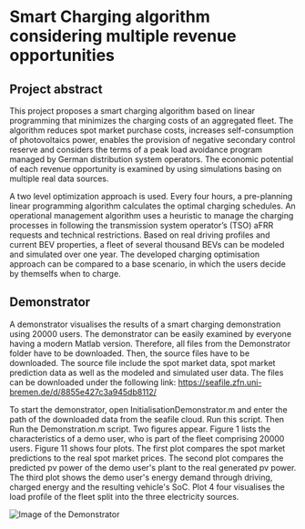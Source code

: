 # Smart Charging algorithm considering multiple revenue opportunities

## Project abstract 

This project proposes a smart charging algorithm based on linear programming that minimizes the charging costs of an aggregated fleet. The algorithm reduces spot market purchase costs, increases self-consumption of photovoltaics power, enables the provision of negative secondary control reserve and considers the terms of a peak load avoidance program managed by German distribution system operators. The economic potential of each revenue opportunity is examined by using simulations basing on multiple real data sources.

A two level optimization approach is used. Every four hours, a pre-planning linear programming algorithm calculates the optimal charging schedules. An operational management algorithm uses a heuristic to manage the charging processes in following the transmission system operator’s (TSO) aFRR requests and technical restrictions. Based on real driving profiles and current BEV properties, a fleet of several thousand BEVs can be modeled and simulated over one year. The developed charging optimisation approach can be compared to a base scenario, in which the users decide by themselfs when to charge.

## Demonstrator

A demonstrator visualises the results of a smart charging demonstration using 20000 users. The demonstrator can be easily examined by everyone having a modern Matlab version. Therefore, all files from the Demonstrator folder have to be downloaded. Then, the source files have to be downloaded. The source file include the spot market data, spot market prediction data as well as the modeled and simulated user data. The files can be downloaded under the following link: https://seafile.zfn.uni-bremen.de/d/8855e427c3a945db8112/

To start the demonstrator, open InitialisationDemonstrator.m and enter the path of the downloaded data from the seafile cloud. Run this script. Then Run the Demonstration.m script. Two figures appear. Figure 1 lists the characteristics of a demo user, who is part of the fleet comprising 20000 users. Figure 11 shows four plots. The first plot compares the spot market predictions to the real spot market prices. The second plot compares the predicted pv power of the demo user's plant to the real generated pv power. The third plot shows the demo user's energy demand through driving, charged energy and the resulting vehicle's SoC. Plot 4 four visualises the load profile of the fleet split into the three electricity sources.

![Image of the Demonstrator](https://github.com/nicopieper/SmartCharging/blob/master/ReadmeImages/Demonstrator.svg?raw=true)

